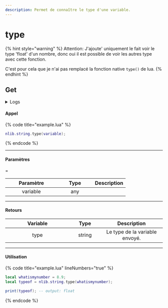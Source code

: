```yaml
---
description: Permet de connaître le type d'une variable.
---
```


# type

{% hint style="warning" %}
Attention: J'ajoute' uniquement le fait voir le type 'float' d'un nombre, donc oui il est possible de voir les autres type avec cette fonction.

C'est pour cela que je n'ai pas remplacé la fonction native `type()` de lua.
{% endhint %}

## Get

<details>

<summary>Logs</summary>

Ajoutée en **v0.1.2**

</details>

#### Appel

{% code title="example.lua" %}
```lua
nlib.string.type(variable);
```
{% endcode %}

***

#### Paramètres

\=

<table><thead><tr><th width="151" align="center">Paramètre</th><th width="96" align="center">Type</th><th align="center">Description</th></tr></thead><tbody><tr><td align="center">variable</td><td align="center">any</td><td align="center"></td></tr></tbody></table>

***

#### Retours

<table><thead><tr><th width="190" align="center">Variable</th><th width="82" align="center">Type</th><th align="center">Description</th></tr></thead><tbody><tr><td align="center">type</td><td align="center">string</td><td align="center">Le type de la variable envoyé.</td></tr></tbody></table>

***

#### Utilisation

{% code title="example.lua" lineNumbers="true" %}
```lua
local whatismynumber = 8.9;
local typeof = nlib.string.type(whatismynumber);

print(typeof); -- output: float
```
{% endcode %}
